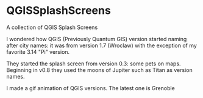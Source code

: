 # QGISSplashScreens
A collection of QGIS Splash Screens

I wondered how QGIS (Previously Quantum GIS) version started naming after city names: it was from version 1.7 (Wroclaw) with the exception of my favorite 3.14 "Pi" version. 

They started the splash screen from version 0.3: some pets on maps. Beginning in v0.8 they used the moons of Jupiter such as Titan as version names. 

I made a gif animation of QGIS versions. The latest one is Grenoble 
